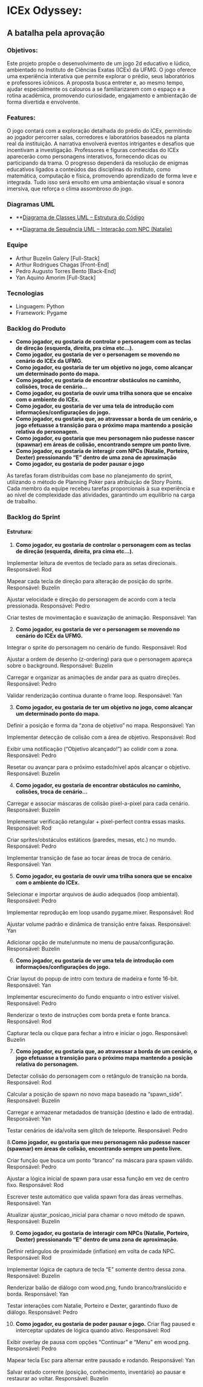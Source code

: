 # ICEx Odyssey: 
## A batalha pela aprovação

### Objetivos:
Este projeto propõe o desenvolvimento de um jogo 2d educativo e lúdico, ambientado no Instituto de Ciências Exatas (ICEx) da UFMG. O jogo oferece uma experiência interativa que permite explorar o prédio, seus laboratórios e professores icônicos. A proposta busca entreter e, ao mesmo tempo, ajudar especialmente os calouros a se familiarizarem com o espaço e a rotina acadêmica, promovendo curiosidade, engajamento e ambientação de forma divertida e envolvente.

### Features:
O jogo contará com a exploração detalhada do prédio do ICEx, permitindo ao jogador percorrer salas, corredores e laboratórios baseados na planta real da instituição. A narrativa envolverá eventos intrigantes e desafios que incentivam a investigação. Professores e figuras conhecidas do ICEx aparecerão como personagens interativos, fornecendo dicas ou participando da trama. O progresso dependerá da resolução de enigmas educativos ligados a conteúdos das disciplinas do instituto, como matemática, computação e física, promovendo aprendizado de forma leve e integrada. Tudo isso será envolto em uma ambientação visual e sonora imersiva, que reforça o clima assombroso do jogo.

### Diagramas UML

- **[Diagrama de Classes UML – Estrutura do Código](https://www.mermaidchart.com/play?utm_source=mermaid_live_editor&utm_medium=toggle#pako:eNqlVMFu2zAM_RXBQAFnrQPsGhS5bMCwodiabEcDBSMxmTBJdCU56Fb0ewbsvi_Ij022o0T2tB1an-z3ninykdRjwUlgsSi4AufeSthZ0LVh4RHSIveSDLtZ12bAehV7BxrZ44B0z6UGacrZGai24NCxBVPS-QS2rbm7b-WPchY4aY7U0zj6B9qBIDs64HNrt8CRSQ07TPB1yLB76TJNYCEHGIzUCey8ZcfKEnSrCDq1FA8JGrLrX1yDKBL8JlR0_aVtFF6HcFfHxJbLUM4-8zsn8xW51Gg8JTQnhR5s-d6jTny7tKhpj7YMoVO4bQR4LL_hd3fFaONmWeO6YCPXYr2GND7LzMkBH2_fvKQrvXUhpyXbQoiXcWvcgg2R6rvo5Z5Gaskl2DshQdGOylPc1DLYg-GJKG_Zp43zwFtFz6xrEu5WAYeXWBQ75vEhzsvkiFVYn1WLrl_MXLMZu896To3PWd4tiZucdHHB1qjg8PPwG49cv_JVtWR18bou4o7-xb0KXDeGWSKMTxY_NSHL9p5OmHiPDHD86qnUn1hPvFGG3KuKkkwHDxZs2Micfj5PM4l6dfj1X3G3KyyKg9loTwPwjz_OszikI8VEP5-fK2fsHN2ia8gItKv-aq1N8fQHb0qldg)

- **[Diagrama de Sequência UML – Interação com NPC (Natalie)](https://www.mermaidchart.com/play?utm_source=mermaid_live_editor&utm_medium=toggle#pako:eNplkLFqwzAQhl_l8FDahqQt3QzN1GDioeCSbIZykQ9HIOscSYaS0ncJdOgTdOnovFilurFTfIOQ9P33_ye9RYILiuLI0q4hLehRYmmwyjX4qtE4KWSN2kEKaCHlEgs2Y5oEmmBFM8Vcj3kWuGn0y66R-zFeLwNfkcJcdzSZzudpDAU5Eg7BrwrbQzbALAaxxQp718urDoYB4B5qMmWjHdruNlTm29bLGOhVbqgX3HB9_Dx-0ZkwnXYBlhQJyRrhV_PBcAGLp9XieZCicmDI1mz9lIKNIYcDPaV6LxRkHNvJZKCki-7Qb7IQnMTe0bHxsbr9bg9_nf_-JZ0J1ls_XEXaMUweTv7Xd7eDMDwWXYNK7hE2aAz6D4XzzlxH7z8lIqdH)

### Equipe
- Arthur Buzelin Galery [Full-Stack]
- Arthur Rodrigues Chagas [Front-End]
- Pedro Augusto Torres Bento [Back-End]
- Yan Aquino Amorim [Full-Stack]

### Tecnologias
- Linguagem: Python
- Framework: Pygame

### Backlog do Produto
- **Como jogador, eu gostaria de controlar o personagem com as teclas de direção (esquerda, direita, pra cima etc...).**
- **Como jogador, eu gostaria de ver o personagem se movendo no cenário do ICEx da UFMG.**
- **Como jogador, eu gostaria de ter um objetivo no jogo, como alcançar um determinado ponto do mapa.**
- **Como jogador, eu gostaria de encontrar obstáculos no caminho, colisões, troca de cenário...**
- **Como jogador, eu gostaria de ouvir uma trilha sonora que se encaixe com o ambiente do ICEx.**
- **Como jogador, eu gostaria de ver uma tela de introdução com informações/configurações do jogo.**
- **Como jogador, eu gostaria que, ao atravessar a borda de um cenário, o jogo efetuasse a transição para o próximo mapa mantendo a posição relativa do personagem.**
- **Como jogador, eu gostaria que meu personagem não pudesse nascer (spawnar) em áreas de colisão, encontrando sempre um ponto livre.**
- **Como jogador, eu gostaria de interagir com NPCs (Natalie, Porteiro, Dexter) pressionando “E” dentro de uma zona de aproximação**
- **Como jogador, eu gostaria de poder pausar o jogo**



As tarefas foram distribuídas com base no planejamento do sprint, utilizando o método de Planning Poker para atribuição de Story Points. Cada membro da equipe recebeu tarefas proporcionais à sua experiência e ao nível de complexidade das atividades, garantindo um equilíbrio na carga de trabalho.

### Backlog do Sprint
#### Estrutura:
1. **Como jogador, eu gostaria de controlar o personagem com as teclas de direção (esquerda, direita, pra cima etc...).**
   
Implementar leitura de eventos de teclado para as setas direcionais.
Responsável: Rod

Mapear cada tecla de direção para alteração de posição do sprite.
Responsável: Buzelin

Ajustar velocidade e direção do personagem de acordo com a tecla pressionada.
Responsável: Pedro

Criar testes de movimentação e suavização de animação.
Responsável: Yan

2. **Como jogador, eu gostaria de ver o personagem se movendo no cenário do ICEx da UFMG.**

Integrar o sprite do personagem no cenário de fundo.
Responsável: Rod

Ajustar a ordem de desenho (z-ordering) para que o personagem apareça sobre o background.
Responsável: Buzelin

Carregar e organizar as animações de andar para as quatro direções.
Responsável: Pedro

Validar renderização contínua durante o frame loop.
Responsável: Yan

3. **Como jogador, eu gostaria de ter um objetivo no jogo, como alcançar um determinado ponto do mapa.**

Definir a posição e forma da “zona de objetivo” no mapa.
Responsável: Yan

Implementar detecção de colisão com a área de objetivo.
Responsável: Rod

Exibir uma notificação (“Objetivo alcançado!”) ao colidir com a zona.
Responsável: Pedro

Resetar ou avançar para o próximo estado/nível após alcançar o objetivo.
Responsável: Buzelin

4. **Como jogador, eu gostaria de encontrar obstáculos no caminho, colisões, troca de cenário...**

Carregar e associar máscaras de colisão pixel-a-pixel para cada cenário.
Responsável: Buzelin

Implementar verificação retangular + pixel-perfect contra essas masks.
Responsável: Rod

Criar sprites/obstáculos estáticos (paredes, mesas, etc.) no mundo.
Responsável: Pedro

Implementar transição de fase ao tocar áreas de troca de cenário.
Responsável: Yan

5. **Como jogador, eu gostaria de ouvir uma trilha sonora que se encaixe com o ambiente do ICEx.**

Selecionar e importar arquivos de áudio adequados (loop ambiental).
Responsável: Pedro

Implementar reprodução em loop usando pygame.mixer.
Responsável: Rod

Ajustar volume padrão e dinâmica de transição entre faixas.
Responsável: Yan

Adicionar opção de mute/unmute no menu de pausa/configuração.
Responsável: Buzelin

6. **Como jogador, eu gostaria de ver uma tela de introdução com informações/configurações do jogo.**

Criar layout do popup de intro com textura de madeira e fonte 16-bit.
Responsável: Yan

Implementar escurecimento do fundo enquanto o intro estiver visível.
Responsável: Pedro

Renderizar o texto de instruções com borda preta e fonte branca.
Responsável: Rod

Capturar tecla ou clique para fechar a intro e iniciar o jogo.
Responsável: Buzelin

7. **Como jogador, eu gostaria que, ao atravessar a borda de um cenário, o jogo efetuasse a transição para o próximo mapa mantendo a posição relativa do personagem.**

Detectar colisão do personagem com o retângulo de transição na borda.
Responsável: Rod

Calcular a posição de spawn no novo mapa baseado na “spawn_side”.
Responsável: Buzelin

Carregar e armazenar metadados de transição (destino e lado de entrada).
Responsável: Yan

Testar cenários de ida/volta sem glitch de teleporte.
Responsável: Pedro

8.**Como jogador, eu gostaria que meu personagem não pudesse nascer (spawnar) em áreas de colisão, encontrando sempre um ponto livre.**

Criar função que busca um ponto “branco” na máscara para spawn válido.
Responsável: Pedro

Ajustar a lógica inicial de spawn para usar essa função em vez de centro fixo.
Responsável: Rod

Escrever teste automático que valida spawn fora das áreas vermelhas.
Responsável: Yan

Atualizar ajustar_posicao_inicial para chamar o novo método de spawn.
Responsável: Buzelin

9. **Como jogador, eu gostaria de interagir com NPCs (Natalie, Porteiro, Dexter) pressionando “E” dentro de uma zona de aproximação.**

Definir retângulos de proximidade (inflation) em volta de cada NPC.
Responsável: Rod

Implementar lógica de captura de tecla “E” somente dentro dessa zona.
Responsável: Buzelin

Renderizar balão de diálogo com wood.png, fundo branco/translúcido e borda.
Responsável: Yan

Testar interações com Natalie, Porteiro e Dexter, garantindo fluxo de diálogo.
Responsável: Pedro

10. **Como jogador, eu gostaria de poder pausar o jogo.**
Criar flag paused e interceptar updates de lógica quando ativo.
Responsável: Rod

Exibir overlay de pausa com opções “Continuar” e “Menu” em wood.png.
Responsável: Pedro

Mapear tecla Esc para alternar entre pausado e rodando.
Responsável: Yan

Salvar estado corrente (posição, conhecimento, inventário) ao pausar e restaurar ao voltar.
Responsável: Buzelin

